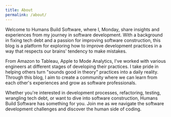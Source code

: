 ```yaml
---
title: About
permalink: /about/
---
```


Welcome to Humans Build Software, where I, Monday, share insights and experiences from my journey in software development. With a background in fixing tech debt and a passion for improving software construction, this blog is a platform for exploring how to improve development practices in a way that respects our brains' tendency to make mistakes.

From Amazon to Tableau, Apple to Mode Analytics, I've worked with various engineers at different stages of developing their practices. I take pride in helping others turn "sounds good in theory" practices into a daily reality. Through this blog, I aim to create a community where we can learn from each other's experiences and grow as software professionals.

Whether you're interested in development processes, refactoring, testing, wrangling tech debt, or want to dive into software construction, Humans Build Software has something for you. Join me as we navigate the software development challenges and discover the human side of coding.
